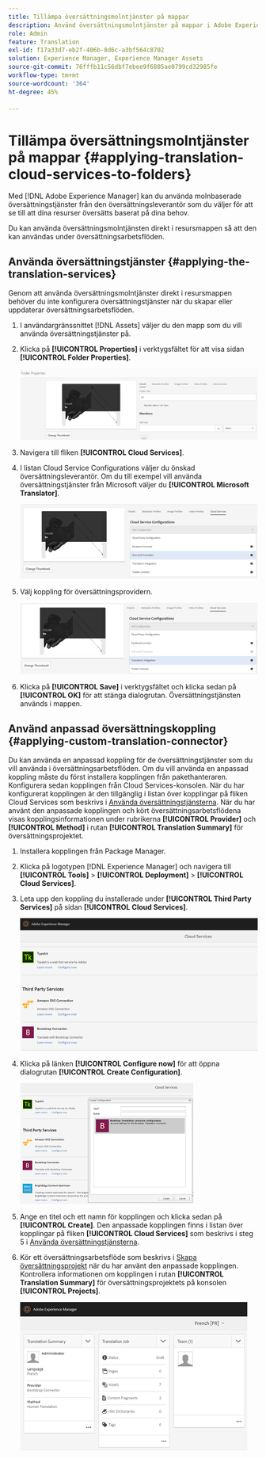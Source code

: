 ```yaml
---
title: Tillämpa översättningsmolntjänster på mappar
description: Använd översättningsmolntjänster på mappar i Adobe Experience Manager.
role: Admin
feature: Translation
exl-id: f17a33d7-eb2f-406b-8d6c-a3bf564c8702
solution: Experience Manager, Experience Manager Assets
source-git-commit: 76fffb11c56dbf7ebee9f6805ae0799cd32985fe
workflow-type: tm+mt
source-wordcount: '364'
ht-degree: 45%

---
```


# Tillämpa översättningsmolntjänster på mappar {#applying-translation-cloud-services-to-folders}

Med [!DNL Adobe Experience Manager] kan du använda molnbaserade översättningstjänster från den översättningsleverantör som du väljer för att se till att dina resurser översätts baserat på dina behov.

Du kan använda översättningsmolntjänsten direkt i resursmappen så att den kan användas under översättningsarbetsflöden.

## Använda översättningstjänster {#applying-the-translation-services}

Genom att använda översättningsmolntjänster direkt i resursmappen behöver du inte konfigurera översättningstjänster när du skapar eller uppdaterar översättningsarbetsflöden.

1. I användargränssnittet [!DNL Assets] väljer du den mapp som du vill använda översättningstjänster på.
1. Klicka på **[!UICONTROL Properties]** i verktygsfältet för att visa sidan **[!UICONTROL Folder Properties]**.

   ![chlimage_1-215](assets/chlimage_1-215.png)

1. Navigera till fliken **[!UICONTROL Cloud Services]**.
1. I listan Cloud Service Configurations väljer du önskad översättningsleverantör. Om du till exempel vill använda översättningstjänster från Microsoft väljer du **[!UICONTROL Microsoft Translator]**.

   ![chlimage_1-216](assets/chlimage_1-216.png)

1. Välj koppling för översättningsprovidern.

   ![chlimage_1-217](assets/chlimage_1-217.png)

1. Klicka på **[!UICONTROL Save]** i verktygsfältet och klicka sedan på **[!UICONTROL OK]** för att stänga dialogrutan. Översättningstjänsten används i mappen.

## Använd anpassad översättningskoppling  {#applying-custom-translation-connector}

Du kan använda en anpassad koppling för de översättningstjänster som du vill använda i översättningsarbetsflöden. Om du vill använda en anpassad koppling måste du först installera kopplingen från pakethanteraren. Konfigurera sedan kopplingen från Cloud Services-konsolen. När du har konfigurerat kopplingen är den tillgänglig i listan över kopplingar på fliken Cloud Services som beskrivs i [Använda översättningstjänsterna](transition-cloud-services.md#applying-the-translation-services). När du har använt den anpassade kopplingen och kört översättningsarbetsflödena visas kopplingsinformationen under rubrikerna **[!UICONTROL Provider]** och **[!UICONTROL Method]** i rutan **[!UICONTROL Translation Summary]** för översättningsprojektet.

1. Installera kopplingen från Package Manager.
1. Klicka på logotypen [!DNL Experience Manager] och navigera till **[!UICONTROL Tools]** > **[!UICONTROL Deployment]** > **[!UICONTROL Cloud Services]**.
1. Leta upp den koppling du installerade under **[!UICONTROL Third Party Services]** på sidan **[!UICONTROL Cloud Services]**.

   ![chlimage_1-218](assets/chlimage_1-218.png)

1. Klicka på länken **[!UICONTROL Configure now]** för att öppna dialogrutan **[!UICONTROL Create Configuration]**.

   ![chlimage_1-219](assets/chlimage_1-219.png)

1. Ange en titel och ett namn för kopplingen och klicka sedan på **[!UICONTROL Create]**. Den anpassade kopplingen finns i listan över kopplingar på fliken **[!UICONTROL Cloud Services]** som beskrivs i steg 5 i [Använda översättningstjänsterna](#applying-the-translation-services).
1. Kör ett översättningsarbetsflöde som beskrivs i [Skapa översättningsprojekt](translation-projects.md) när du har använt den anpassade kopplingen. Kontrollera informationen om kopplingen i rutan **[!UICONTROL Translation Summary]** för översättningsprojektets på konsolen **[!UICONTROL Projects]**.

   ![chlimage_1-220](assets/chlimage_1-220.png)
